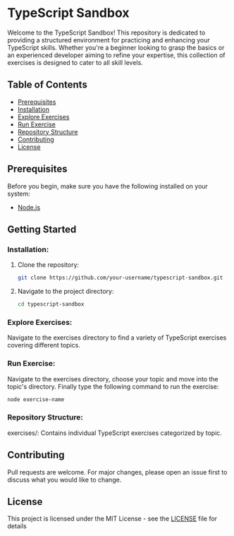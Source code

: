 # TypeScript Sandbox

Welcome to the TypeScript Sandbox! This repository is dedicated to providing a structured environment for practicing and enhancing your TypeScript skills. Whether you're a beginner looking to grasp the basics or an experienced developer aiming to refine your expertise, this collection of exercises is designed to cater to all skill levels.

## Table of Contents

- [Prerequisites](#prerequisites)
- [Installation](#installation)
- [Explore Exercises](#explore-exercises)
- [Run Exercise](#run-exercise)
- [Repository Structure](#repository-structure)
- [Contributing](#contributing)
- [License](#license)

## Prerequisites

Before you begin, make sure you have the following installed on your system:

- [Node.js](https://nodejs.org/)

## Getting Started

### Installation:

1. Clone the repository:

   ```bash
   git clone https://github.com/your-username/typescript-sandbox.git
   ```

2. Navigate to the project directory:

   ```bash
   cd typescript-sandbox
   ```

### Explore Exercises:

Navigate to the exercises directory to find a variety of TypeScript exercises covering different topics.

### Run Exercise:

Navigate to the exercises directory, choose your topic and move into the topic's directory. Finally type the following command to run the exercise:

```bash
node exercise-name
```

### Repository Structure:

exercises/: Contains individual TypeScript exercises categorized by topic.

## Contributing

Pull requests are welcome. For major changes, please open an issue first to discuss what you would like to change.

## License

This project is licensed under the MIT License - see the [LICENSE](LICENSE) file for details